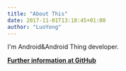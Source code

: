 ```yaml
---
title: "About This"
date: 2017-11-01T13:18:45+01:00
author: "LuoYong"
---
```

I'm Android&Android Thing developer. 



**[Further information at GitHub](https://github.com/weiyouyinzhen)**
